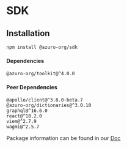 # SDK

## Installation

```
npm install @azuro-org/sdk
```

#### Dependencies

```
@azuro-org/toolkit@^4.0.0
```

#### Peer Dependencies

```
@apollo/client@^3.8.0-beta.7
@azuro-org/dictionaries@^3.0.10
graphql@^16.6.0
react@^18.2.0
viem@^2.7.9
wagmi@^2.5.7
```

Package information can be found in our [Doc](https://gem.azuro.org/sdk/overview)
